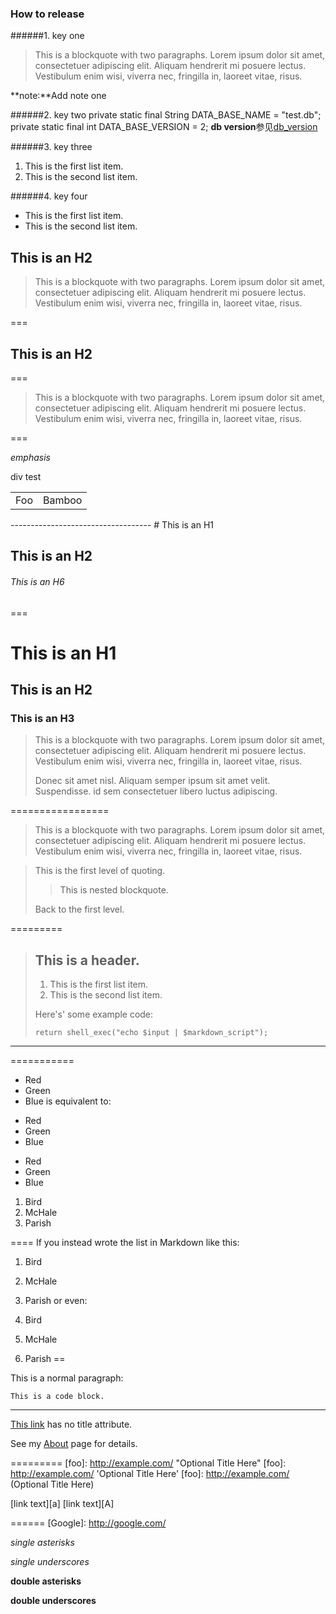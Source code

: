 ### How to release ###
######1. key one
> This is a blockquote with two paragraphs. Lorem ipsum dolor sit amet,
> consectetuer adipiscing elit. Aliquam hendrerit mi posuere lectus.
> Vestibulum enim wisi, viverra nec, fringilla in, laoreet vitae, risus.

**note:**Add note one

######2. key two
private static final String DATA_BASE_NAME = "test.db";
private static final int DATA_BASE_VERSION = 2;
**db version**参见[db_version](../VERSION.md)

######3. key three
1. This is the first list item.
2. This is the second list item.

######4. key four
* This is the first list item.
* This is the second list item.

## This is an H2 ##
> This is a blockquote with two paragraphs. Lorem ipsum dolor sit amet,
consectetuer adipiscing elit. Aliquam hendrerit mi posuere lectus.
Vestibulum enim wisi, viverra nec, fringilla in, laoreet vitae, risus.

===
## This is an H2 ##

===
> This is a blockquote with two paragraphs. Lorem ipsum dolor sit amet,
consectetuer adipiscing elit. Aliquam hendrerit mi posuere lectus.
Vestibulum enim wisi, viverra nec, fringilla in, laoreet vitae, risus.

===


*emphasis*
<div>div test</div>
<table>
    <tr>
	<td>Foo</td>
	<td>Bamboo</td>
    </tr>
</table>
-----------------------------------
# This is an H1

## This is an H2

###### This is an H6
===
# This is an H1 #

## This is an H2 ##

### This is an H3 ######
> This is a blockquote with two paragraphs. Lorem ipsum dolor sit amet,
> consectetuer adipiscing elit. Aliquam hendrerit mi posuere lectus.
> Vestibulum enim wisi, viverra nec, fringilla in, laoreet vitae, risus.
> 
> Donec sit amet nisl. Aliquam semper ipsum sit amet velit. Suspendisse. 
> id sem consectetuer libero luctus adipiscing.

=================
> This is a blockquote with two paragraphs. Lorem ipsum dolor sit amet,
consectetuer adipiscing elit. Aliquam hendrerit mi posuere lectus.
Vestibulum enim wisi, viverra nec, fringilla in, laoreet vitae, risus.

> This is the first level of quoting.
>
> > This is nested blockquote.
>
> Back to the first level.


=========
> ## This is a header.
> 
> 1.   This is the first list item.
> 2.   This is the second list item.
> 
> Here's' some example code:
> 
>     return shell_exec("echo $input | $markdown_script");

-------------------

===========
*   Red
*   Green
*   Blue
is equivalent to:

+   Red
+   Green
+   Blue
-   Red
-   Green
-   Blue
1.  Bird
2.  McHale
3.  Parish

====
If you instead wrote the list in Markdown like this:

1.  Bird
1.  McHale
1.  Parish
or even:

3. Bird
1. McHale
8. Parish
==
<p>This is a normal paragraph:</p>

<pre><code>This is a code block.
</code></pre>
----
[This link](http://example.net/) has no title attribute.

See my [About](/about/) page for details.   

=========
[foo]: http://example.com/  "Optional Title Here"
[foo]: http://example.com/  'Optional Title Here'
[foo]: http://example.com/  (Optional Title Here)

[link text][a]
[link text][A]


======
[Google]: http://google.com/

[1]: http://google.com/        "Google"
[2]: http://search.yahoo.com/  "Yahoo Search"
[3]: http://search.msn.com/    "MSN Search"

*single asterisks*

_single underscores_

**double asterisks**

__double underscores__

















